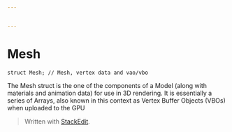 ```yaml
---


---
```


<h1 id="mesh">Mesh</h1>
<pre><code>struct Mesh; // Mesh, vertex data and vao/vbo
</code></pre>
<p>The Mesh struct is the one of the components of a Model (along with materials and animation data) for use in 3D rendering. It is essentially a series of Arrays, also known in this context as Vertex Buffer Objects (VBOs) when uploaded to the GPU</p>
<blockquote>
<p>Written with <a href="https://stackedit.io/">StackEdit</a>.</p>
</blockquote>

